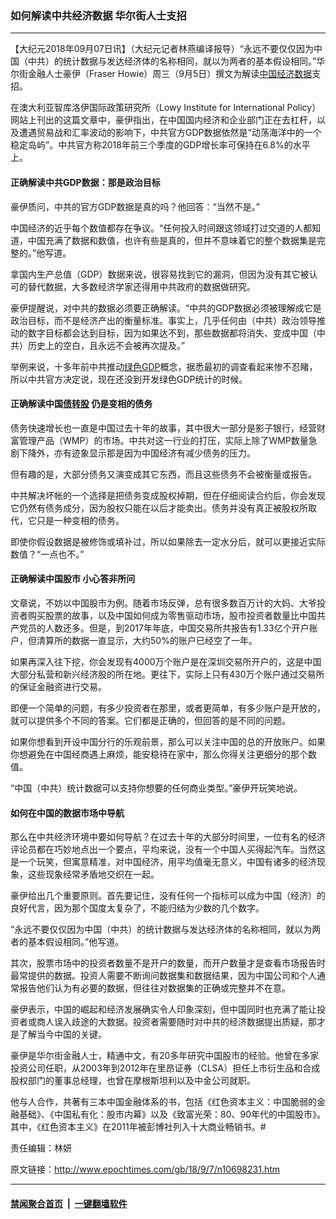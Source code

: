 ### 如何解读中共经济数据 华尔街人士支招
------------------------

<p>【大纪元2018年09月07日讯】（大纪元记者林燕编译报导）“永远不要仅仅因为中国（中共）的统计数据与发达经济体的名称相同，就以为两者的基本假设相同。”华尔街金融人士豪伊（Fraser Howie）周三（9月5日）撰文为解读<a href="http://www.epochtimes.com/gb/tag/%E4%B8%AD%E5%9B%BD%E7%BB%8F%E6%B5%8E%E6%95%B0%E6%8D%AE.html">中国经济数据</a>支招。</p>
<p>在澳大利亚智库洛伊国际政策研究所（Lowy Institute for International Policy）网站上刊出的这篇文章中，豪伊指出，在中国国内经济和企业部门正在去杠杆，以及遭遇贸易战和汇率波动的影响下，中共官方GDP数据依然是“动荡海洋中的一个稳定岛屿”。中共官方称2018年前三个季度的GDP增长率可保持在6.8%的水平上。</p>
<h4>正确解读中共GDP数据：那是政治目标</h4>
<p>豪伊质问，中共的官方GDP数据是​​真的吗？他回答：“当然不是。”</p>
<p>中国经济的近乎每个数值都存在争议。“任何投入时间跟这领域打过交道的人都知道，中国充满了数据和数值，也许有些是真的，但并不意味着它的整个数据集是完整的。”他写道。</p>
<p>拿国内生产总值（GDP）数据来说，很容易找到它的漏洞，但因为没有其它被认可的替代数据，大多数经济学家还得用中共政府的数据做研究。</p>
<p>豪伊提醒说，对中共的数据必须要正确解读。“中共的GDP数据必须被理解成它是政治目标，而不是经济产出的衡量标准。事实上，几乎任何由（中共）政治领导推动的数字目标都会达到目标，因为如果达不到，那些数据都将消失、变成中国（中共）历史上的空白，且永远不会被再次提及。”</p>
<p>举例来说，十多年前中共推动<a href="http://www.epochtimes.com/gb/tag/%E7%BB%BF%E8%89%B2gdp.html">绿色GDP</a>概念，据悉最初的调查看起来惨不忍睹，所以中共官方决定说，现在还没到开发绿色GDP统计的时候。</p>
<h4>正确解读中国<a href="http://www.epochtimes.com/gb/tag/%E5%80%BA%E8%BD%AC%E8%82%A1.html">债转股</a> 仍是变相的债务</h4>
<p>债务快速增长也一直是中国过去十年的故事，其中很大一部分是影子银行，经营财富管理产品（WMP）的市场。中共对这一行业的打压，实际上除了WMP数量急剧下降外，亦有迹象显示那是因为中国经济有减少债务的压力。</p>
<p>但有趣的是，大部分债务又演变成其它东西，而且这些债务不会被衡量或报告。</p>
<p>中共解决坏帐的一个选择是把债务变成股权掉期，但在仔细阅读合约后，你会发现它仍然有债务成分，因为股权只能在以后才能卖出。债务并没有真正被股权所取代，它只是一种变相的债务。</p>
<p>即使你假设数据是被修饰或填补过，所以如果除去一定水分后，就可以更接近实际数值？“一点也不。”</p>
<h4>正确解读中国股市 小心答非所问</h4>
<p>文章说，不妨以中国股市为例。随着市场反弹，总有很多数百万计的大妈、大爷投资者购买股票的故事，以及中国如何成为零售驱动市场，股市投资者数量比中国共产党员的人数还多。但是，到2017年年底，中国交易所共报告有1.33亿个开户账户，但清算所的数据一直显示，大约50%的账户已经空了一年。</p>
<p>如果再深入往下挖，你会发现有4000万个账户是在深圳交易所开户的，这是中国大部分私营和新兴经济股的所在地。更往下，实际上只有430万个账户通过交易所的保证金融资进行交易。</p>
<p>即便一个简单的问题，有多少投资者在那里，或者更简单，有多少账户是开放的，就可以提供多个不同的答案。它们都是正确的，但回答的是不同的问题。</p>
<p>如果你想看到开设中国分行的乐观前景，那么可以关注中国的总的开放账户。如果你想避免在中国经商遇上麻烦，能安稳待在家中，那么你得关注更细分的那个数值。</p>
<p>“中国（中共）统计数据可以支持你想要的任何商业类型。”豪伊开玩笑地说。</p>
<h4>如何在中国的数据市场中导航</h4>
<p>那么在中共经济环境中要如何导航？在过去十年的大部分时间里，一位有名的经济评论员都在巧妙地点出一个要点，平均来说，没有一个中国人买得起汽车。当然这是一个玩笑，但寓意精准，对中国经济，用平均值毫无意义，中国有诸多的经济现象，这些现象经常矛盾地交织在一起。</p>
<p>豪伊给出几个重要原则。首先要记住，没有任何一个指标可以成为中国（经济）的良好代言，因为那个国度太复杂了，不能归结为少数的几个数字。</p>
<p>“永远不要仅仅因为中国（中共）的统计数据与发达经济体的名称相同，就以为两者的基本假设相同。”他写道。</p>
<p>其次，股票市场中的投资者数量不是开户的数量，而开户数量才是查看市场报告时最常提供的数据。投资人需要不断询问数据集和数据结果，因为中国公司和个人通常报告他们认为有必要的数据，但往往对数据集的正确或完整并不在意。</p>
<p>豪伊表示，中国的崛起和经济发展确实令人印象深刻，但中国同时也充满了能让投资者或商人误入歧途的大数据。投资者需要随时对中共的经济数据提出质疑，那才是了解当今中国的关键。</p>
<p>豪伊是华尔街金融人士，精通中文，有20多年研究中国股市的经验。他曾在多家投资公司任职，从2003年到2012年在里昂证券（CLSA）担任上市衍生品和合成股权部门的董事总经理，也曾在摩根斯坦利以及中金公司就职。</p>
<p>他与人合作，共著有三本中国金融体系的书，包括《红色资本主义：中国脆弱的金融基础》、《中国私有化：股市内幕》以及《致富光荣：80、90年代的中国股市》。其中，《红色资本主义》在2011年被彭博社列入十大商业畅销书。#</p>
<p>责任编辑：林妍</p>

原文链接：http://www.epochtimes.com/gb/18/9/7/n10698231.htm


------------------------
#### [禁闻聚合首页](https://github.com/gfw-breaker/banned-news/blob/master/README.md) &nbsp;|&nbsp;  [一键翻墙软件](https://github.com/gfw-breaker/nogfw/blob/master/README.md)